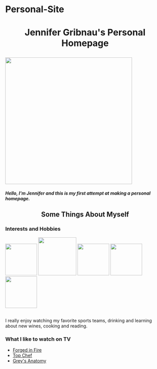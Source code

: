 # Personal-Site
<html> 
  <head> <h1> <p align=center> 
    Jennifer Gribnau's Personal Homepage </p>
    </h1>  </head>     
  <img src="https://scontent-iad3-1.xx.fbcdn.net/v/t1.0-9/11102866_10153233350560948_1401169121153207298_n.jpg?_nc_cat=100&_nc_ht=scontent-iad3-1.xx&oh=fa02d0a1776bf8cde22ac9803745b2c2&oe=5CF729EB" height="400" width="400">
  </img>
  <h5>  <p> Hello, I'm Jennifer and this is my first attempt at making a personal homepage. </p>
  </h5>
<body>
 <div> <h2> <p align=center>
   Some Things About Myself  </p> </h2> 
  </div>
  <div> <h3> Interests and Hobbies  </h3> <div>
<div class="row">
<img src="http://toreronetwork.sandiego.edu/s/1374/images/gid2/editor/regional/regional_events/sanfrancisco/sf_giants.jpg" height="100" width="100">
  </img>
  <img src="https://cdn7.bigcommerce.com/s-a4w28t94lu/images/stencil/500x659/products/78310/85224/13261-nfl-san-francisco-49ers-foil-balloon2__02099.1492707747.jpg?c=2" height="120" width="120"> </img>
  <img src="http://www.gusclemensonwine.com/wp-content/uploads/2018/12/La-Jota-Merlot-Howell-Mountain-Napa-Valley-2015.jpg" height="100" width="100"> </img>
  <img src="https://usateatsiptrip.files.wordpress.com/2018/03/gettyimages-887636042.jpg?w=1000&h=600&crop=1" height="100" width="100"> </img>
  <img src="https://api.gretchenrubin.com/wp-content/uploads/2016/02/books-open-on-table.jpg" height="100" width="100"> </img>
  </div>
  <br> <p>
  I really enjoy watching my favorite sports teams, drinking and learning about new wines, cooking and reading.
<div>
<h3> What I like to watch on TV </h3>
<ul>
  <li>  <a href="https://www.youtube.com/watch?v=PB-IdRkquxs" target="_blank">Forged in Fire</a></li>
  <li>  <a href="http://www.bravotv.com/top-chef" target="_blank">Top Chef</a></li>
  <li> <a href="https://abc.go.com/shows/greys-anatomy" target="_blank">Grey's Anatomy</a></li>
  </div>
